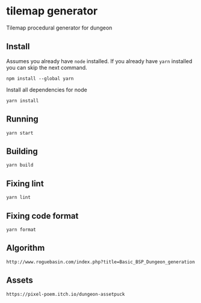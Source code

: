 # tilemap generator

Tilemap procedural generator for dungeon

## Install

Assumes you already have `node` installed. If you already have `yarn` installed you can skip the next command.

    npm install --global yarn

Install all dependencies for node

    yarn install

## Running

    yarn start

## Building

    yarn build

## Fixing lint

    yarn lint

## Fixing code format

    yarn format

## Algorithm
    http://www.roguebasin.com/index.php?title=Basic_BSP_Dungeon_generation

## Assets
    https://pixel-poem.itch.io/dungeon-assetpuck
